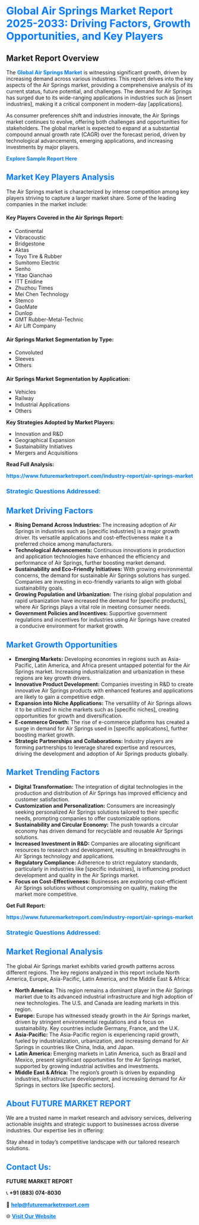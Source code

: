 <h1 style="color: #007BFF;">Global Air Springs Market Report 2025-2033: Driving Factors, Growth Opportunities, and Key Players</h1>

<section id="overview">
<h2>Market Report Overview</h2>
<p>The <a href="https://www.futuremarketreport.com/industry-report/air-springs-market" style="color: #007BFF; text-decoration: none;"><strong>Global Air Springs Market</strong></a> is witnessing significant growth, driven by increasing demand across various industries. This report delves into the key aspects of the Air Springs market, providing a comprehensive analysis of its current status, future potential, and challenges. The demand for Air Springs has surged due to its wide-ranging applications in industries such as [insert industries], making it a critical component in modern-day [applications].</p>
<p>As consumer preferences shift and industries innovate, the Air Springs market continues to evolve, offering both challenges and opportunities for stakeholders. The global market is expected to expand at a substantial compound annual growth rate (CAGR) over the forecast period, driven by technological advancements, emerging applications, and increasing investments by major players.</p>
</section>

<section id="overview">
<p><a href="https://www.futuremarketreport.com/request-sample/reportId=97860" style="color: #007BFF; text-decoration: none;"><strong>Explore Sample Report Here</strong></a></p>
</section>

<section id="key-players">
<h2 style="color: #007BFF;">Market Key Players Analysis</h2>
<p>The Air Springs market is characterized by intense competition among key players striving to capture a larger market share. Some of the leading companies in the market include:</p>
<h4>Key Players Covered in the Air Springs Report:</h4>
<ul><li>Continental</li><li>Vibracoustic</li><li>Bridgestone</li><li>Aktas</li><li>Toyo Tire &amp; Rubber</li><li>Sumitomo Electric</li><li>Senho</li><li>Yitao Qianchao</li><li>ITT Enidine</li><li>Zhuzhou Times</li><li>Mei Chen Technology</li><li>Stemco</li><li>GaoMate</li><li>Dunlop</li><li>GMT Rubber-Metal-Technic</li><li>Air Lift Company</li></ul>
<h4>Air Springs Market Segmentation by Type:</h4>
<ul><li>Convoluted</li><li>Sleeves</li><li>Others</li></ul>

<h4>Air Springs Market Segmentation by Application:</h4>
<ul><li>Vehicles</li><li>Railway</li><li>Industrial Applications</li><li>Others</li></ul>
<p><strong>Key Strategies Adopted by Market Players:</strong></p>
<ul>
<li>Innovation and R&D</li>
<li>Geographical Expansion</li>
<li>Sustainability Initiatives</li>
<li>Mergers and Acquisitions</li>
</ul>
</section>

<section>
<p><strong>Read Full Analysis: </strong></p><a href="https://www.futuremarketreport.com/industry-report/air-springs-market" style="color: #007BFF; text-decoration: none;"><strong>https://www.futuremarketreport.com/industry-report/air-springs-market</strong></a>
<h3 style="color: #007BFF;">Strategic Questions Addressed:</h3>
</section>

<section id="driving-factors">
<h2 style="color: #007BFF;">Market Driving Factors</h2>
<ul>
<li><strong>Rising Demand Across Industries:</strong> The increasing adoption of Air Springs in industries such as [specific industries] is a major growth driver. Its versatile applications and cost-effectiveness make it a preferred choice among manufacturers.</li>
<li><strong>Technological Advancements:</strong> Continuous innovations in production and application technologies have enhanced the efficiency and performance of Air Springs, further boosting market demand.</li>
<li><strong>Sustainability and Eco-Friendly Initiatives:</strong> With growing environmental concerns, the demand for sustainable Air Springs solutions has surged. Companies are investing in eco-friendly variants to align with global sustainability goals.</li>
<li><strong>Growing Population and Urbanization:</strong> The rising global population and rapid urbanization have increased the demand for [specific products], where Air Springs plays a vital role in meeting consumer needs.</li>
<li><strong>Government Policies and Incentives:</strong> Supportive government regulations and incentives for industries using Air Springs have created a conducive environment for market growth.</li>
</ul>
</section>

<section id="growth-opportunities">
<h2 style="color: #007BFF;">Market Growth Opportunities</h2>
<ul>
<li><strong>Emerging Markets:</strong> Developing economies in regions such as Asia-Pacific, Latin America, and Africa present untapped potential for the Air Springs market. Increasing industrialization and urbanization in these regions are key growth drivers.</li>
<li><strong>Innovative Product Development:</strong> Companies investing in R&D to create innovative Air Springs products with enhanced features and applications are likely to gain a competitive edge.</li>
<li><strong>Expansion into Niche Applications:</strong> The versatility of Air Springs allows it to be utilized in niche markets such as [specific niches], creating opportunities for growth and diversification.</li>
<li><strong>E-commerce Growth:</strong> The rise of e-commerce platforms has created a surge in demand for Air Springs used in [specific applications], further boosting market growth.</li>
<li><strong>Strategic Partnerships and Collaborations:</strong> Industry players are forming partnerships to leverage shared expertise and resources, driving the development and adoption of Air Springs products globally.</li>
</ul>
</section>

<section id="trending-factors">
<h2 style="color: #007BFF;">Market Trending Factors</h2>
<ul>
<li><strong>Digital Transformation:</strong> The integration of digital technologies in the production and distribution of Air Springs has improved efficiency and customer satisfaction.</li>
<li><strong>Customization and Personalization:</strong> Consumers are increasingly seeking personalized Air Springs solutions tailored to their specific needs, prompting companies to offer customizable options.</li>
<li><strong>Sustainability and Circular Economy:</strong> The push towards a circular economy has driven demand for recyclable and reusable Air Springs solutions.</li>
<li><strong>Increased Investment in R&D:</strong> Companies are allocating significant resources to research and development, resulting in breakthroughs in Air Springs technology and applications.</li>
<li><strong>Regulatory Compliance:</strong> Adherence to strict regulatory standards, particularly in industries like [specific industries], is influencing product development and quality in the Air Springs market.</li>
<li><strong>Focus on Cost-Effectiveness:</strong> Businesses are exploring cost-efficient Air Springs solutions without compromising on quality, making the market more competitive.</li>
</ul>
</section>

<section>
<p><strong>Get Full Report: </strong></p><a href="https://www.futuremarketreport.com/industry-report/air-springs-market" style="color: #007BFF; text-decoration: none;"><strong>https://www.futuremarketreport.com/industry-report/air-springs-market</strong></a>
<h3 style="color: #007BFF;">Strategic Questions Addressed:</h3>
</section>


<section id="regional-analysis">
<h2 style="color: #007BFF;">Market Regional Analysis</h2>
<p>The global Air Springs market exhibits varied growth patterns across different regions. The key regions analyzed in this report include North America, Europe, Asia-Pacific, Latin America, and the Middle East & Africa:</p>
<ul>
<li><strong>North America:</strong> This region remains a dominant player in the Air Springs market due to its advanced industrial infrastructure and high adoption of new technologies. The U.S. and Canada are leading markets in this region.</li>
<li><strong>Europe:</strong> Europe has witnessed steady growth in the Air Springs market, driven by stringent environmental regulations and a focus on sustainability. Key countries include Germany, France, and the U.K.</li>
<li><strong>Asia-Pacific:</strong> The Asia-Pacific region is experiencing rapid growth, fueled by industrialization, urbanization, and increasing demand for Air Springs in countries like China, India, and Japan.</li>
<li><strong>Latin America:</strong> Emerging markets in Latin America, such as Brazil and Mexico, present significant opportunities for the Air Springs market, supported by growing industrial activities and investments.</li>
<li><strong>Middle East & Africa:</strong> The region’s growth is driven by expanding industries, infrastructure development, and increasing demand for Air Springs in sectors like [specific sectors].</li>
</ul>
</section>

<footer>
<h2 style="color: #007BFF;">About FUTURE MARKET REPORT</h2>
<p>We are a trusted name in market research and advisory services, delivering actionable insights and strategic support to businesses across diverse industries. Our expertise lies in offering:</p>

<p>Stay ahead in today’s competitive landscape with our tailored research solutions.</p>

<h2 style="color: #007BFF;">Contact Us:</h2>
<p><strong>FUTURE MARKET REPORT</strong></p>
<p>📞 <strong>+91 (883) 074-8030</strong></p>
<p>📧 <strong><a href="mailto:help@futuremarketreport.com" style="color: #007BFF;">help@futuremarketreport.com</a></strong></p>
<p>🌐 <strong><a href="https://www.futuremarketreport.com/" style="color: #007BFF;">Visit Our Website</a></strong></p>
</footer>